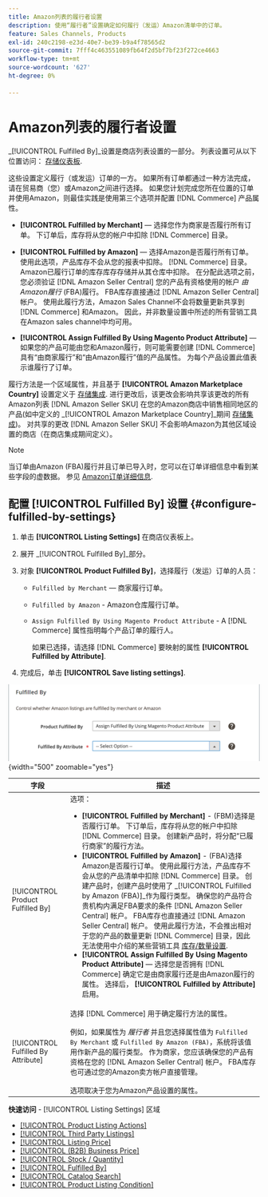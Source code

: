 ```yaml
---
title: Amazon列表的履行者设置
description: 使用“履行者”设置确定如何履行（发运）Amazon清单中的订单。
feature: Sales Channels, Products
exl-id: 240c2198-e23d-40e7-be39-b9a4f78565d2
source-git-commit: 7fff4c463551089fb64f2d5bf7bf23f272ce4663
workflow-type: tm+mt
source-wordcount: '627'
ht-degree: 0%

---
```


# Amazon列表的履行者设置

_[!UICONTROL Fulfilled By]_设置是商店列表设置的一部分。 列表设置可从以下位置访问： [存储仪表板](./amazon-store-dashboard.md).

这些设置定义履行（或发运）订单的一方。 如果所有订单都通过一种方法完成，请在贸易商（您）或Amazon之间进行选择。 如果您计划完成您所在位置的订单并使用Amazon，则最佳实践是使用第三个选项并配置 [!DNL Commerce] 产品属性。

- **[!UICONTROL Fulfilled by Merchant]**  — 选择您作为商家是否履行所有订单。 下订单后，库存将从您的帐户中扣除 [!DNL Commerce] 目录。

- **[!UICONTROL Fulfilled by Amazon]**  — 选择Amazon是否履行所有订单。 使用此选项，产品库存不会从您的报表中扣除。 [!DNL Commerce] 目录。 Amazon已履行订单的库存库存存储并从其仓库中扣除。 在分配此选项之前，您必须验证 [!DNL Amazon Seller Central] 您的产品有资格使用的帐户 _由Amazon履行_ (FBA)履行。 FBA库存直接通过 [!DNL Amazon Seller Central] 帐户。 使用此履行方法，Amazon Sales Channel不会将数量更新共享到 [!DNL Commerce] 和Amazon。 因此，并非数量设置中所述的所有营销工具在Amazon sales channel中均可用。

- **[!UICONTROL Assign Fulfilled By Using Magento Product Attribute]**  — 如果您的产品可能由您和Amazon履行，则可能需要创建 [!DNL Commerce] 具有“由商家履行”和“由Amazon履行”值的产品属性。 为每个产品设置此值表示谁履行了订单。

履行方法是一个区域属性，并且基于 **[!UICONTROL Amazon Marketplace Country]** 设置定义于 [存储集成](./store-integration.md). 进行更改后，该更改会影响共享该更改的所有Amazon列表 [!DNL Amazon Seller SKU] 在您的Amazon商店中销售相同地区的产品(如中定义的 _[!UICONTROL Amazon Marketplace Country]_期间 [存储集成](./store-integration.md))。 对共享的更改 [!DNL Amazon Seller SKU] 不会影响Amazon为其他区域设置的商店（在商店集成期间定义）。

>[!NOTE]
>
>当订单由Amazon (FBA)履行并且订单已导入时，您可以在订单详细信息中看到某些字段的虚数据。 参见 [Amazon订单详细信息](./amazon-order-details.md).

## 配置 [!UICONTROL Fulfilled By] 设置 {#configure-fulfilled-by-settings}

1. 单击 **[!UICONTROL Listing Settings]** 在商店仪表板上。

1. 展开 _[!UICONTROL Fulfilled By]_部分。

1. 对象 **[!UICONTROL Product Fulfilled By]**，选择履行（发运）订单的人员：

   - `Fulfilled by Merchant`  — 商家履行订单。

   - `Fulfilled by Amazon` - Amazon仓库履行订单。

   - `Assign Fulfilled By Using Magento Product Attribute` - A [!DNL Commerce] 属性指明每个产品订单的履行人。

     如果已选择，请选择 [!DNL Commerce] 要映射的属性 **[!UICONTROL Fulfilled by Attribute]**.

1. 完成后，单击 **[!UICONTROL Save listing settings]**.

![履行者设置](assets/amazon-fulfilled-by.png){width="500" zoomable="yes"}

| 字段 | 描述 |
|-------------------------------------|----------------------------------------------------------------------------------------------------------------------------------------------------------------------------------------------------------------------------------------------------------------------------------------------------------------------------------------------------------------------------------------------------------------------------------------------------------------------------------------------------------------------------------------------------------------------------------------------------------------------------------------------------------------------------------------------------------------------------------------------------------------------------------------------------------------------------------------------------------------------------------------------------------------------------------------------------------------------------------------------------------------------------------------------------------------------------------------------------------------------------------------------------------------------------------------------------------------------------------------------------------------------------------------------------------------------------------------------|
| [!UICONTROL Product Fulfilled By] | 选项：<ul><li>**[!UICONTROL Fulfilled by Merchant]** - (FBM)选择是否履行订单。 下订单后，库存将从您的帐户中扣除 [!DNL Commerce] 目录。 创建新产品时，将分配“已履行商家”的履行方法。</li><li>**[!UICONTROL Fulfilled by Amazon]** - (FBA)选择Amazon是否履行订单。 使用此履行方法，产品库存不会从您的产品清单中扣除 [!DNL Commerce] 目录。 创建产品时，创建产品时使用了 _[!UICONTROL Fulfilled by Amazon (FBA)]_作为履行类型。 确保您的产品符合贵机构内满足FBA要求的条件 [!DNL Amazon Seller Central] 帐户。 FBA库存也直接通过 [!DNL Amazon Seller Central] 帐户。 使用此履行方法，不会推出相对于您的产品的数量更新 [!DNL Commerce] 目录，因此无法使用中介绍的某些营销工具 [库存/数量设置](./stock-quantity.md).</li><li>**[!UICONTROL Assign Fulfilled By Using Magento Product Attribute]**  — 选择您是否拥有 [!DNL Commerce] 确定它是由商家履行还是由Amazon履行的属性。 选择后， **[!UICONTROL Fulfilled by Attribute]** 启用。</li></ul> |
| [!UICONTROL Fulfilled By Attribute] | 选择 [!DNL Commerce] 用于确定履行方法的属性。<br><br>例如，如果属性为 _履行者_ 并且您选择属性值为 `Fulfilled By Merchant` 或 `Fulfilled By Amazon (FBA)`，系统将该值用作新产品的履行类型。 作为商家，您应该确保您的产品有资格在您的 [!DNL Amazon Seller Central] 帐户。 FBA库存也可通过您的Amazon卖方帐户直接管理。<br><br>选项取决于您为Amazon产品设置的属性。 |

**快速访问** - [!UICONTROL Listing Settings] 区域

- [[!UICONTROL Product Listing Actions]](./product-listing-actions.md)
- [[!UICONTROL Third Party Listings]](./third-party-listing-settings.md)
- [[!UICONTROL Listing Price]](./listing-price.md)
- [[!UICONTROL (B2B) Business Price]](./business-pricing.md)
- [[!UICONTROL Stock / Quantity]](./stock-quantity.md)
- [[!UICONTROL Fulfilled By]](./fulfilled-by.md)
- [[!UICONTROL Catalog Search]](./catalog-search.md)
- [[!UICONTROL Product Listing Condition]](./product-listing-condition.md)
